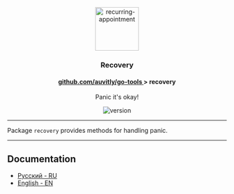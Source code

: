 <div align="center">
  <img width="100" height="100" src="https://img.icons8.com/clouds/200/recurring-appointment.png" alt="recurring-appointment"/>
  <h3 align="center">Recovery</h3>
  <h4> <a href="./../README.md" align="center"> github.com/auvitly/go-tools </a> > <b>recovery</b></h4> 
  <p align="center">Panic it's okay!</p>
  <img src="https://img.shields.io/badge/version-0.0.1_alpha-red?style=for-the-badge" alt="version">
</div>

---

Package `recovery` provides methods for handling panic.

--- 

## Documentation

* [Русский - RU](docs/ru/main.md)
* [English - EN](docs/en/main.md)
